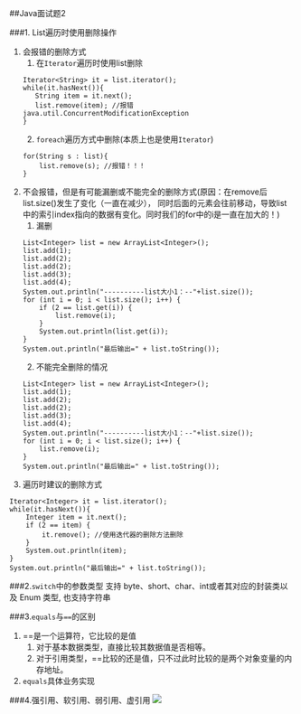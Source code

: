 ##Java面试题2

###1. List遍历时使用删除操作

1) 会报错的删除方式
    1) 在`Iterator`遍历时使用list删除
    ```
    Iterator<String> it = list.iterator();  
    while(it.hasNext()){  
       String item = it.next();  
       list.remove(item); //报错java.util.ConcurrentModificationException
    }  
    ```
    2) `foreach`遍历方式中删除(本质上也是使用`Iterator`)
    ```
    for(String s : list){  
        list.remove(s); //报错！！！  
    }  
    ```
2) 不会报错，但是有可能漏删或不能完全的删除方式(原因：在remove后list.size()发生了变化（一直在减少），
同时后面的元素会往前移动，导致list中的索引index指向的数据有变化。同时我们的for中的i是一直在加大的！)
    1) 漏删
    ```
    List<Integer> list = new ArrayList<Integer>();  
    list.add(1);  
    list.add(2);  
    list.add(2);  
    list.add(3);  
    list.add(4);  
    System.out.println("----------list大小1：--"+list.size());  
    for (int i = 0; i < list.size(); i++) {  
        if (2 == list.get(i)) {  
            list.remove(i);      
        }  
        System.out.println(list.get(i));  
    }  
    System.out.println("最后输出=" + list.toString()); 
    ```
    2) 不能完全删除的情况
    ```
    List<Integer> list = new ArrayList<Integer>();  
    list.add(1);  
    list.add(2);  
    list.add(2);  
    list.add(3);  
    list.add(4);  
    System.out.println("----------list大小1：--"+list.size());  
    for (int i = 0; i < list.size(); i++) {  
        list.remove(i);  
    }  
    System.out.println("最后输出=" + list.toString()); 
    ```
3) 遍历时建议的删除方式
```
Iterator<Integer> it = list.iterator();  
while(it.hasNext()){  
    Integer item = it.next();  
    if (2 == item) {  
        it.remove(); //使用迭代器的删除方法删除
    }  
    System.out.println(item);  
}  
System.out.println("最后输出=" + list.toString());  
```

###2.`switch`中的参数类型
支持 byte、short、char、int或者其对应的封装类以及 Enum 类型, 也支持字符串

###3.`equals`与`==`的区别
1. ==是一个运算符，它比较的是值
    1) 对于基本数据类型，直接比较其数据值是否相等。
    2) 对于引用类型，==比较的还是值，只不过此时比较的是两个对象变量的内存地址。
2. `equals`具体业务实现

###4.强引用、软引用、弱引用、虚引用
![](file:///D:\AlgorithmsIDEA\Jay2017\java基础\引用.PNG) 
